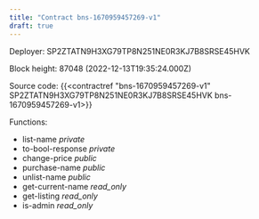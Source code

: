 ```yaml
---
title: "Contract bns-1670959457269-v1"
draft: true
---
```

Deployer: SP2ZTATN9H3XG79TP8N251NE0R3KJ7B8SRSE45HVK


 



Block height: 87048 (2022-12-13T19:35:24.000Z)

Source code: {{<contractref "bns-1670959457269-v1" SP2ZTATN9H3XG79TP8N251NE0R3KJ7B8SRSE45HVK bns-1670959457269-v1>}}

Functions:

* list-name _private_
* to-bool-response _private_
* change-price _public_
* purchase-name _public_
* unlist-name _public_
* get-current-name _read_only_
* get-listing _read_only_
* is-admin _read_only_
